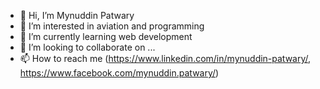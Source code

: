 - 👋 Hi, I’m Mynuddin Patwary
- 👀 I’m interested in aviation and programming
- 🌱 I’m currently learning web development
- 💞️ I’m looking to collaborate on ...
- 📫 How to reach me (https://www.linkedin.com/in/mynuddin-patwary/, https://www.facebook.com/mynuddin.patwary/)

<!---
mynuddin-patwary/mynuddin-patwary is a ✨ special ✨ repository because its `README.md` (this file) appears on your GitHub profile.
You can click the Preview link to take a look at your changes.
--->
